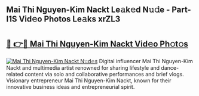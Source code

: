 ## Mai Thi Nguyen-Kim Nackt Le𝚊k𝚎d N𝚞𝚍e - Part-I1S Vid𝚎o Photos Le𝚊ks xrZL3

# <h2><a href="http://fb1tij.evod.top/?m=Mai+Thi+Nguyen-Kim+Nackt">🔗 👉🔴 Mai Thi Nguyen-Kim Nackt Vid𝚎o Ph𝚘t𝚘s</a></h2>

[![Mai Thi Nguyen-Kim Nackt N𝚞d𝚎s](https://i.imgur.com/8V9OHl7.gif)](http://fb1tij.evod.top/?m=Mai+Thi+Nguyen-Kim+Nackt)
Digital influencer Mai Thi Nguyen-Kim Nackt and multimedia artist renowned for sharing lifestyle and dance-related content via solo and collaborative performances and brief vlogs. Visionary entrepreneur Mai Thi Nguyen-Kim Nackt, known for their innovative business ideas and entrepreneurial spirit. 
